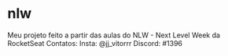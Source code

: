 # nlw
Meu projeto feito a partir das aulas do NLW - Next Level Week da RocketSeat
Contatos: 
Insta: @jj_vitorrr
Discord: <JoaoVictor/>#1396
